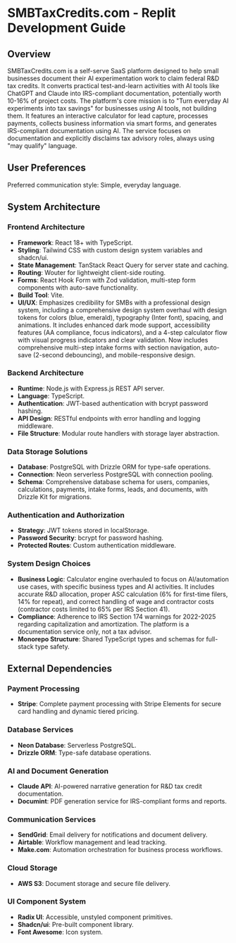 # SMBTaxCredits.com - Replit Development Guide

## Overview
SMBTaxCredits.com is a self-serve SaaS platform designed to help small businesses document their AI experimentation work to claim federal R&D tax credits. It converts practical test-and-learn activities with AI tools like ChatGPT and Claude into IRS-compliant documentation, potentially worth 10-16% of project costs. The platform's core mission is to "Turn everyday AI experiments into tax savings" for businesses *using* AI tools, not building them. It features an interactive calculator for lead capture, processes payments, collects business information via smart forms, and generates IRS-compliant documentation using AI. The service focuses on documentation and explicitly disclaims tax advisory roles, always using "may qualify" language.

## User Preferences
Preferred communication style: Simple, everyday language.

## System Architecture

### Frontend Architecture
- **Framework**: React 18+ with TypeScript.
- **Styling**: Tailwind CSS with custom design system variables and shadcn/ui.
- **State Management**: TanStack React Query for server state and caching.
- **Routing**: Wouter for lightweight client-side routing.
- **Forms**: React Hook Form with Zod validation, multi-step form components with auto-save functionality.
- **Build Tool**: Vite.
- **UI/UX**: Emphasizes credibility for SMBs with a professional design system, including a comprehensive design system overhaul with design tokens for colors (blue, emerald), typography (Inter font), spacing, and animations. It includes enhanced dark mode support, accessibility features (AA compliance, focus indicators), and a 4-step calculator flow with visual progress indicators and clear validation. Now includes comprehensive multi-step intake forms with section navigation, auto-save (2-second debouncing), and mobile-responsive design.

### Backend Architecture
- **Runtime**: Node.js with Express.js REST API server.
- **Language**: TypeScript.
- **Authentication**: JWT-based authentication with bcrypt password hashing.
- **API Design**: RESTful endpoints with error handling and logging middleware.
- **File Structure**: Modular route handlers with storage layer abstraction.

### Data Storage Solutions
- **Database**: PostgreSQL with Drizzle ORM for type-safe operations.
- **Connection**: Neon serverless PostgreSQL with connection pooling.
- **Schema**: Comprehensive database schema for users, companies, calculations, payments, intake forms, leads, and documents, with Drizzle Kit for migrations.

### Authentication and Authorization
- **Strategy**: JWT tokens stored in localStorage.
- **Password Security**: bcrypt for password hashing.
- **Protected Routes**: Custom authentication middleware.

### System Design Choices
- **Business Logic**: Calculator engine overhauled to focus on AI/automation use cases, with specific business types and AI activities. It includes accurate R&D allocation, proper ASC calculation (6% for first-time filers, 14% for repeat), and correct handling of wage and contractor costs (contractor costs limited to 65% per IRS Section 41).
- **Compliance**: Adherence to IRS Section 174 warnings for 2022-2025 regarding capitalization and amortization. The platform is a documentation service only, not a tax advisor.
- **Monorepo Structure**: Shared TypeScript types and schemas for full-stack type safety.

## External Dependencies

### Payment Processing
- **Stripe**: Complete payment processing with Stripe Elements for secure card handling and dynamic tiered pricing.

### Database Services
- **Neon Database**: Serverless PostgreSQL.
- **Drizzle ORM**: Type-safe database operations.

### AI and Document Generation
- **Claude API**: AI-powered narrative generation for R&D tax credit documentation.
- **Documint**: PDF generation service for IRS-compliant forms and reports.

### Communication Services
- **SendGrid**: Email delivery for notifications and document delivery.
- **Airtable**: Workflow management and lead tracking.
- **Make.com**: Automation orchestration for business process workflows.

### Cloud Storage
- **AWS S3**: Document storage and secure file delivery.

### UI Component System
- **Radix UI**: Accessible, unstyled component primitives.
- **Shadcn/ui**: Pre-built component library.
- **Font Awesome**: Icon system.